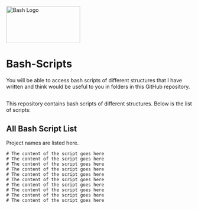 <img src="https://img.shields.io/badge/GNU%20Bash-4EAA25.svg" alt="Bash Logo" width="200" height="100" style="max-width:100%;">

# Bash-Scripts
You will be able to access bash scripts of different structures that I have written and think would be useful to you in folders in this GitHub repository.
##
This repository contains bash scripts of different structures. Below is the list of scripts:
##
## All Bash Script List

Project names are listed here.

```
# The content of the script goes here
# The content of the script goes here
# The content of the script goes here
# The content of the script goes here
# The content of the script goes here
# The content of the script goes here
# The content of the script goes here
# The content of the script goes here
# The content of the script goes here
# The content of the script goes here
